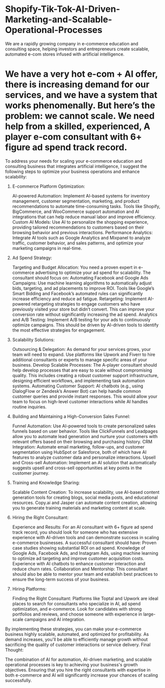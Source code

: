 # Shopify-Tik-Tok-AI-Driven-Marketing-and-Scalable-Operational-Processes
We are a rapidly growing company in e-commerce education and consulting space, helping investors and entrepreneurs create scalable, automated e-com stores infused with artificial intelligence.

We have a very hot e-com + AI offer, there is increasing demand for our services, and we have a system that works phenomenally. But here’s the problem: we cannot scale. We need help from a skilled, experienced, A player e-com consultant with 6+ figure ad spend track record.
===================
To address your needs for scaling your e-commerce education and consulting business that integrates artificial intelligence, I suggest the following steps to optimize your business operations and enhance scalability:
1. E-commerce Platform Optimization:

    AI-powered Automation: Implement AI-based systems for inventory management, customer segmentation, marketing, and product recommendations to automate time-consuming tasks. Tools like Shopify, BigCommerce, and WooCommerce support automation and AI integrations that can help reduce manual labor and improve efficiency.
    Custom AI Models: Use AI to personalize the shopping experience, providing tailored recommendations to customers based on their browsing behavior and previous interactions.
    Performance Analytics: Integrate AI tools such as Google Analytics and Mixpanel to analyze traffic, customer behavior, and sales patterns, and optimize your marketing campaigns in real-time.

2. Ad Spend Strategy:

    Targeting and Budget Allocation: You need a proven expert in e-commerce advertising to optimize your ad spend for scalability. The consultant should focus on:
        Automating Facebook and Google Ads Campaigns: Use machine learning algorithms to automatically adjust bids, targeting, and ad placements to improve ROI. Tools like Google’s Smart Bidding and Facebook’s automated rules can significantly increase efficiency and reduce ad fatigue.
        Retargeting: Implement AI-powered retargeting strategies to engage customers who have previously visited your store but didn’t convert. This can improve your conversion rate without significantly increasing the ad spend.
        Analytics and A/B Testing: Implement A/B testing for your ads to continuously optimize campaigns. This should be driven by AI-driven tools to identify the most effective strategies for engagement.

3. Scalability Solutions:

    Outsourcing & Delegation: As demand for your services grows, your team will need to expand. Use platforms like Upwork and Fiverr to hire additional consultants or experts to manage specific areas of your business.
    Develop Scalable Processes: The A-player consultant should help develop processes that are easy to scale without compromising quality. This includes creating a robust customer support infrastructure, designing efficient workflows, and implementing task automation systems.
    Automating Customer Support: AI chatbots (e.g., using DialogFlow or Zendesk’s Answer Bot) can help handle common customer queries and provide instant responses. This would allow your team to focus on high-level customer interactions while AI handles routine inquiries.

4. Building and Maintaining a High-Conversion Sales Funnel:

    Funnel Automation: Use AI-powered tools to create personalized sales funnels based on user behavior. Tools like ClickFunnels and Leadpages allow you to automate lead generation and nurture your customers with relevant offers based on their browsing and purchasing history.
    CRM Integration: Automate email marketing, follow-ups, and customer segmentation using HubSpot or Salesforce, both of which have AI features to analyze customer data and personalize interactions.
    Upsell and Cross-sell Automation: Implement an AI solution that automatically suggests upsell and cross-sell opportunities at key points in the customer journey.

5. Training and Knowledge Sharing:

    Scalable Content Creation: To increase scalability, use AI-based content generation tools for creating blogs, social media posts, and educational resources. Copy.ai and Jasper can automate content creation, allowing you to generate training materials and marketing content at scale.

6. Hiring the Right Consultant:

    Experience and Results: For an AI consultant with 6+ figure ad spend track record, you should look for someone who has extensive experience with AI-driven tools and can demonstrate success in scaling e-commerce businesses. A successful consultant should have:
        Proven case studies showing substantial ROI on ad spend.
        Knowledge of Google Ads, Facebook Ads, and Instagram Ads, using machine learning to optimize ad targeting and improve customer acquisition costs.
        Experience with AI chatbots to enhance customer interaction and reduce churn rates.
    Collaboration and Mentorship: This consultant should also be able to mentor your team and establish best practices to ensure the long-term success of your business.

7. Hiring Platforms:

    Finding the Right Consultant: Platforms like Toptal and Upwork are ideal places to search for consultants who specialize in AI, ad spend optimization, and e-commerce. Look for candidates with strong portfolios and reviews, and choose someone with experience in large-scale campaigns and AI integration.

By implementing these strategies, you can make your e-commerce business highly scalable, automated, and optimized for profitability. As demand increases, you'll be able to efficiently manage growth without sacrificing the quality of customer interactions or service delivery.
Final Thought:

The combination of AI for automation, AI-driven marketing, and scalable operational processes is key to achieving your business's growth objectives. Ensuring that you hire the right consultants with expertise in both e-commerce and AI will significantly increase your chances of scaling successfully.
